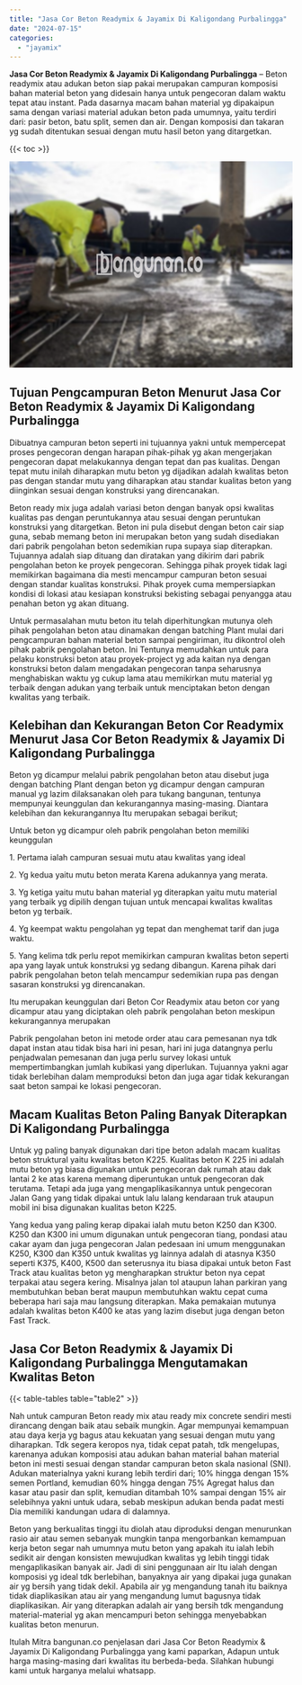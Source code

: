 ```yaml
---
title: "Jasa Cor Beton Readymix & Jayamix Di Kaligondang Purbalingga"
date: "2024-07-15"
categories: 
  - "jayamix"
---
```


**Jasa Cor Beton Readymix & Jayamix Di Kaligondang Purbalingga** – Beton readymix atau adukan beton siap pakai merupakan campuran komposisi bahan material beton yang didesain hanya untuk pengecoran dalam waktu tepat atau instant. Pada dasarnya macam bahan material yg dipakaipun sama dengan variasi material adukan beton pada umumnya, yaitu terdiri dari: pasir beton, batu split, semen dan air. Dengan komposisi dan takaran yg sudah ditentukan sesuai dengan mutu hasil beton yang ditargetkan.

{{< toc >}}

![Jasa Cor Beton Readymix & Jayamix Di Kaligondang Purbalingga](/images/jasa-cor-readymix-39.png)

## Tujuan Pengcampuran Beton Menurut Jasa Cor Beton Readymix & Jayamix Di Kaligondang Purbalingga

Dibuatnya campuran beton seperti ini tujuannya yakni untuk mempercepat proses pengecoran dengan harapan pihak-pihak yg akan mengerjakan pengecoran dapat melakukannya dengan tepat dan pas kualitas. Dengan tepat mutu inilah diharapkan mutu beton yg dijadikan adalah kwalitas beton pas dengan standar mutu yang diharapkan atau standar kualitas beton yang diinginkan sesuai dengan konstruksi yang direncanakan.

Beton ready mix juga adalah variasi beton dengan banyak opsi kwalitas kualitas pas dengan peruntukannya atau sesuai dengan peruntukan konstruksi yang ditargetkan. Beton ini pula disebut dengan beton cair siap guna, sebab memang beton ini merupakan beton yang sudah disediakan dari pabrik pengolahan beton sedemikian rupa supaya siap diterapkan. Tujuannya adalah siap dituang dan diratakan yang dikirim dari pabrik pengolahan beton ke proyek pengecoran. Sehingga pihak proyek tidak lagi memikirkan bagaimana dia mesti mencampur campuran beton sesuai dengan standar kualitas konstruksi. Pihak proyek cuma mempersiapkan kondisi di lokasi atau kesiapan konstruksi bekisting sebagai penyangga atau penahan beton yg akan dituang.

Untuk permasalahan mutu beton itu telah diperhitungkan mutunya oleh pihak pengolahan beton atau dinamakan dengan batching Plant mulai dari pengcampuran bahan material beton sampai pengiriman, itu dikontrol oleh pihak pabrik pengolahan beton. Ini Tentunya memudahkan untuk para pelaku konstruksi beton atau proyek-project yg ada kaitan nya dengan konstruksi beton dalam mengadakan pengecoran tanpa seharusnya menghabiskan waktu yg cukup lama atau memikirkan mutu material yg terbaik dengan adukan yang terbaik untuk menciptakan beton dengan kwalitas yang terbaik.

## Kelebihan dan Kekurangan Beton Cor Readymix Menurut Jasa Cor Beton Readymix & Jayamix Di Kaligondang Purbalingga

Beton yg dicampur melalui pabrik pengolahan beton atau disebut juga dengan batching Plant dengan beton yg dicampur dengan campuran manual yg lazim dilaksanakan oleh para tukang bangunan, tentunya mempunyai keunggulan dan kekurangannya masing-masing. Diantara kelebihan dan kekurangannya Itu merupakan sebagai berikut;

Untuk beton yg dicampur oleh pabrik pengolahan beton memiliki keunggulan

1\. Pertama ialah campuran sesuai mutu atau kwalitas yang ideal

2\. Yg kedua yaitu mutu beton merata Karena adukannya yang merata.

3\. Yg ketiga yaitu mutu bahan material yg diterapkan yaitu mutu material yang terbaik yg dipilih dengan tujuan untuk mencapai kwalitas kwalitas beton yg terbaik.

4\. Yg keempat waktu pengolahan yg tepat dan menghemat tarif dan juga waktu.

5\. Yang kelima tdk perlu repot memikirkan campuran kwalitas beton seperti apa yang layak untuk konstruksi yg sedang dibangun. Karena pihak dari pabrik pengolahan beton telah mencampur sedemikian rupa pas dengan sasaran konstruksi yg direncanakan.

Itu merupakan keunggulan dari Beton Cor Readymix atau beton cor yang dicampur atau yang diciptakan oleh pabrik pengolahan beton meskipun kekurangannya merupakan

Pabrik pengolahan beton ini metode order atau cara pemesanan nya tdk dapat instan atau tidak bisa hari ini pesan, hari ini juga datangnya perlu penjadwalan pemesanan dan juga perlu survey lokasi untuk mempertimbangkan jumlah kubikasi yang diperlukan. Tujuannya yakni agar tidak berlebihan dalam memproduksi beton dan juga agar tidak kekurangan saat beton sampai ke lokasi pengecoran.

## Macam Kualitas Beton Paling Banyak Diterapkan Di Kaligondang Purbalingga

Untuk yg paling banyak digunakan dari tipe beton adalah macam kualitas beton struktural yaitu kwalitas beton K225. Kualitas beton K 225 ini adalah mutu beton yg biasa digunakan untuk pengecoran dak rumah atau dak lantai 2 ke atas karena memang diperuntukan untuk pengecoran dak terutama. Tetapi ada juga yang mengaplikasikannya untuk pengecoran Jalan Gang yang tidak dipakai untuk lalu lalang kendaraan truk ataupun mobil ini bisa digunakan kualitas beton K225.

Yang kedua yang paling kerap dipakai ialah mutu beton K250 dan K300. K250 dan K300 ini umum digunakan untuk pengecoran tiang, pondasi atau cakar ayam dan juga pengecoran Jalan pedesaan ini umum menggunakan K250, K300 dan K350 untuk kwalitas yg lainnya adalah di atasnya K350 seperti K375, K400, K500 dan seterusnya itu biasa dipakai untuk beton Fast Track atau kualitas beton yg mengharapkan struktur beton nya cepat terpakai atau segera kering. Misalnya jalan tol ataupun lahan parkiran yang membutuhkan beban berat maupun membutuhkan waktu cepat cuma beberapa hari saja mau langsung diterapkan. Maka pemakaian mutunya adalah kwalitas beton K400 ke atas yang lazim disebut juga dengan beton Fast Track.

## Jasa Cor Beton Readymix & Jayamix Di Kaligondang Purbalingga Mengutamakan Kwalitas Beton

{{< table-tables table="table2" >}}

Nah untuk campuran Beton ready mix atau ready mix concrete sendiri mesti dirancang dengan baik atau sebaik mungkin. Agar mempunyai kemampuan atau daya kerja yg bagus atau kekuatan yang sesuai dengan mutu yang diharapkan. Tdk segera keropos nya, tidak cepat patah, tdk mengelupas, karenanya adukan komposisi atau adukan bahan material bahan material beton ini mesti sesuai dengan standar campuran beton skala nasional (SNI). Adukan materialnya yakni kurang lebih terdiri dari; 10% hingga dengan 15% semen Portland, kemudian 60% hingga dengan 75% Agregat halus dan kasar atau pasir dan split, kemudian ditambah 10% sampai dengan 15% air selebihnya yakni untuk udara, sebab meskipun adukan benda padat mesti Dia memiliki kandungan udara di dalamnya.

Beton yang berkualitas tinggi itu diolah atau diproduksi dengan menurunkan rasio air atau semen sebanyak mungkin tanpa mengorbankan kemampuan kerja beton segar nah umumnya mutu beton yang apakah itu ialah lebih sedikit air dengan konsisten mewujudkan kwalitas yg lebih tinggi tidak mengaplikasikan banyak air. Jadi di sini penggunaan air Itu ialah dengan komposisi yg ideal tdk berlebihan, banyaknya air yang dipakai juga gunakan air yg bersih yang tidak dekil. Apabila air yg mengandung tanah itu baiknya tidak diaplikasikan atau air yang mengandung lumut bagusnya tidak diaplikasikan. Air yang diterapkan adalah air yang bersih tdk mengandung material-material yg akan mencampuri beton sehingga menyebabkan kualitas beton menurun.

Itulah Mitra bangunan.co penjelasan dari Jasa Cor Beton Readymix & Jayamix Di Kaligondang Purbalingga yang kami paparkan, Adapun untuk harga masing-masing dari kwalitas itu berbeda-beda. Silahkan hubungi kami untuk harganya melalui whatsapp.
